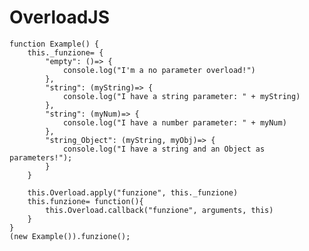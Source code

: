 # OverloadJS

	function Example() {
		this._funzione= {
			"empty": ()=> {
				console.log("I'm a no parameter overload!")
			},
			"string": (myString)=> {
				console.log("I have a string parameter: " + myString)
			},
			"string": (myNum)=> {
				console.log("I have a number parameter: " + myNum)
			},
			"string_Object": (myString, myObj)=> {
				console.log("I have a string and an Object as parameters!");
			}
		}

		this.Overload.apply("funzione", this._funzione)
		this.funzione= function(){
			this.Overload.callback("funzione", arguments, this)
		}
	}
	(new Example()).funzione();
